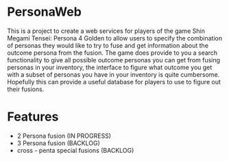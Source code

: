 # PersonaWeb

This is a project to create a web services for players of the game Shin Megami Tensei: Persona 4 Golden to allow users to specify the combination of personas they would like to try to fuse and get information about the outcome persona from the fusion.  The game does provide to you a search functionality to give all possible outcome personas you can get from fusing personas in your inventory, the interface to figure what outcome you get with a subset of personas you have in your inventory is quite cumbersome.  Hopefully this can provide a useful database for players to use to figure out their fusions.

# Features

* 2 Persona fusion (IN PROGRESS)
* 3 Persona fusion (BACKLOG)
* cross - penta special fusions (BACKLOG)

